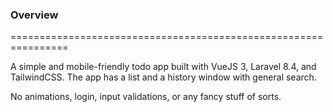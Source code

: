### Overview
================================================================

A simple and mobile-friendly todo app built with VueJS 3, Laravel 8.4, and TailwindCSS. The app has a list and a history window with general search. 

No animations, login, input validations, or any fancy stuff of sorts.
